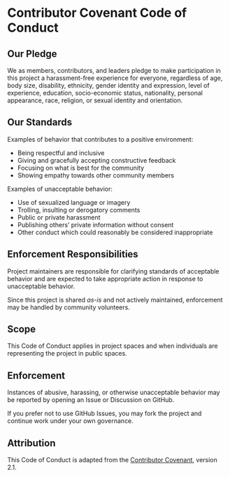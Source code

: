 # Contributor Covenant Code of Conduct

## Our Pledge
We as members, contributors, and leaders pledge to make participation in this project a harassment-free experience for everyone, regardless of age, body size, disability, ethnicity, gender identity and expression, level of experience, education, socio-economic status, nationality, personal appearance, race, religion, or sexual identity and orientation.

## Our Standards
Examples of behavior that contributes to a positive environment:
- Being respectful and inclusive
- Giving and gracefully accepting constructive feedback
- Focusing on what is best for the community
- Showing empathy towards other community members

Examples of unacceptable behavior:
- Use of sexualized language or imagery
- Trolling, insulting or derogatory comments
- Public or private harassment
- Publishing others’ private information without consent
- Other conduct which could reasonably be considered inappropriate

## Enforcement Responsibilities
Project maintainers are responsible for clarifying standards of acceptable behavior and are expected to take appropriate action in response to unacceptable behavior.  

Since this project is shared *as-is* and not actively maintained, enforcement may be handled by community volunteers.  

## Scope
This Code of Conduct applies in project spaces and when individuals are representing the project in public spaces.  

## Enforcement
Instances of abusive, harassing, or otherwise unacceptable behavior may be reported by opening an Issue or Discussion on GitHub.  

If you prefer not to use GitHub Issues, you may fork the project and continue work under your own governance.  

## Attribution
This Code of Conduct is adapted from the [Contributor Covenant](https://www.contributor-covenant.org), version 2.1.
